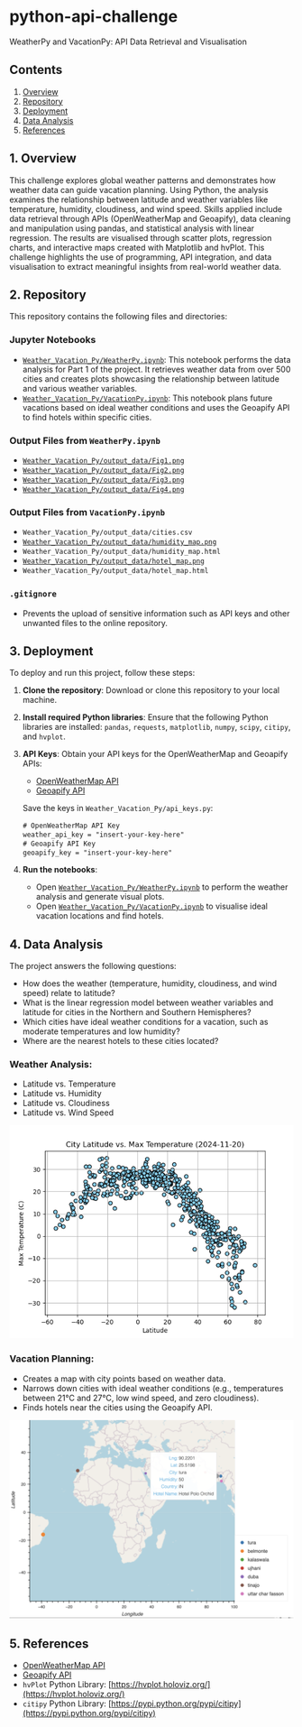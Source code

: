 # python-api-challenge
WeatherPy and VacationPy: API Data Retrieval and Visualisation


## Contents

1. [Overview](#1-overview)
2. [Repository](#2-repository)
3. [Deployment](#3-deployment)
4. [Data Analysis](#4-data-analysis)
5. [References](#5-references)

## 1. Overview

This challenge explores global weather patterns and demonstrates how weather data can guide vacation planning. Using Python, the analysis examines the relationship between latitude and weather variables like temperature, humidity, cloudiness, and wind speed. Skills applied include data retrieval through APIs (OpenWeatherMap and Geoapify), data cleaning and manipulation using pandas, and statistical analysis with linear regression. The results are visualised through scatter plots, regression charts, and interactive maps created with Matplotlib and hvPlot. This challenge highlights the use of programming, API integration, and data visualisation to extract meaningful insights from real-world weather data.

## 2. Repository

This repository contains the following files and directories:

### Jupyter Notebooks
- [`Weather_Vacation_Py/WeatherPy.ipynb`](Weather_Vacation_Py/WeatherPy.ipynb): This notebook performs the data analysis for Part 1 of the project. It retrieves weather data from over 500 cities and creates plots showcasing the relationship between latitude and various weather variables.
- [`Weather_Vacation_Py/VacationPy.ipynb`](Weather_Vacation_Py/VacationPy.ipynb): This notebook plans future vacations based on ideal weather conditions and uses the Geoapify API to find hotels within specific cities.

### Output Files from `WeatherPy.ipynb`
- [`Weather_Vacation_Py/output_data/Fig1.png`](Weather_Vacation_Py/output_data/Fig1.png)
- [`Weather_Vacation_Py/output_data/Fig2.png`](Weather_Vacation_Py/output_data/Fig2.png)
- [`Weather_Vacation_Py/output_data/Fig3.png`](Weather_Vacation_Py/output_data/Fig3.png)
- [`Weather_Vacation_Py/output_data/Fig4.png`](Weather_Vacation_Py/output_data/Fig4.png)

### Output Files from `VacationPy.ipynb`
- `Weather_Vacation_Py/output_data/cities.csv`
- [`Weather_Vacation_Py/output_data/humidity_map.png`](Weather_Vacation_Py/output_data/humidity_map.png)
- `Weather_Vacation_Py/output_data/humidity_map.html`
- [`Weather_Vacation_Py/output_data/hotel_map.png`](Weather_Vacation_Py/output_data/hotel_map.png)
- `Weather_Vacation_Py/output_data/hotel_map.html`

### `.gitignore`
- Prevents the upload of sensitive information such as API keys and other unwanted files to the online repository.

## 3. Deployment

To deploy and run this project, follow these steps:

1. **Clone the repository**:
   Download or clone this repository to your local machine.

2. **Install required Python libraries**:
   Ensure that the following Python libraries are installed: `pandas`, `requests`, `matplotlib`, `numpy`, `scipy`, `citipy`, and `hvplot`.

3. **API Keys**:
   Obtain your API keys for the OpenWeatherMap and Geoapify APIs:
   - [OpenWeatherMap API](https://openweathermap.org/api)
   - [Geoapify API](https://www.geoapify.com)

   Save the keys in `Weather_Vacation_Py/api_keys.py`:

   ```
   # OpenWeatherMap API Key
   weather_api_key = "insert-your-key-here"
   # Geoapify API Key
   geoapify_key = "insert-your-key-here"
   ```

4. **Run the notebooks**:
   - Open [`Weather_Vacation_Py/WeatherPy.ipynb`](Weather_Vacation_Py/WeatherPy.ipynb) to perform the weather analysis and generate visual plots.
   - Open [`Weather_Vacation_Py/VacationPy.ipynb`](Weather_Vacation_Py/VacationPy.ipynb) to visualise ideal vacation locations and find hotels.

## 4. Data Analysis

The project answers the following questions:
- How does the weather (temperature, humidity, cloudiness, and wind speed) relate to latitude?
- What is the linear regression model between weather variables and latitude for cities in the Northern and Southern Hemispheres?
- Which cities have ideal weather conditions for a vacation, such as moderate temperatures and low humidity?
- Where are the nearest hotels to these cities located?

### Weather Analysis:
- Latitude vs. Temperature
- Latitude vs. Humidity
- Latitude vs. Cloudiness
- Latitude vs. Wind Speed

![Scatter Plot](Weather_Vacation_Py/output_data/Fig1.png)

### Vacation Planning:
- Creates a map with city points based on weather data.
- Narrows down cities with ideal weather conditions (e.g., temperatures between 21°C and 27°C, low wind speed, and zero cloudiness).
- Finds hotels near the cities using the Geoapify API.

![hvPlot](images/hvplot.png)

## 5. References

- [OpenWeatherMap API](https://openweathermap.org/api)
- [Geoapify API](https://www.geoapify.com)
- `hvPlot` Python Library: [https://hvplot.holoviz.org/](https://hvplot.holoviz.org/)
- `citipy` Python Library: [https://pypi.python.org/pypi/citipy](https://pypi.python.org/pypi/citipy)
